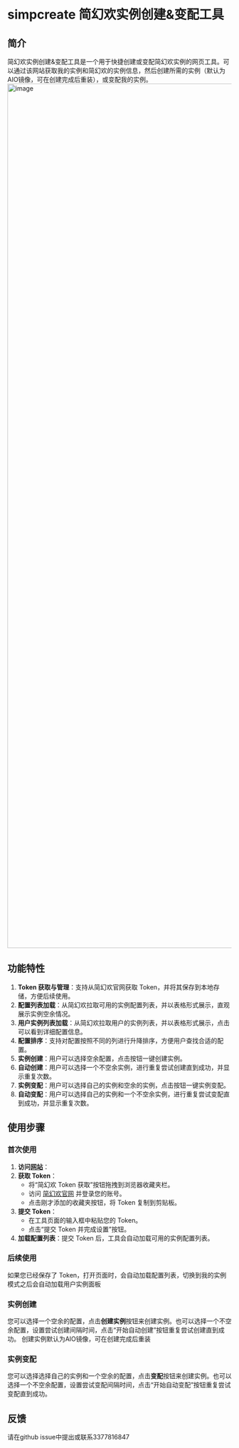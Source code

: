 # simpcreate 简幻欢实例创建&变配工具

## 简介
简幻欢实例创建&变配工具是一个用于快捷创建或变配简幻欢实例的网页工具。可以通过该网站获取我的实例和简幻欢的实例信息，然后创建所需的实例（默认为AIO镜像，可在创建完成后重装），或变配我的实例。
<img width="1243" height="1939" alt="image" src="https://github.com/user-attachments/assets/96dd8850-e126-4409-8bdd-675b9294202d" />



## 功能特性
1. **Token 获取与管理**：支持从简幻欢官网获取 Token，并将其保存到本地存储，方便后续使用。
2. **配置列表加载**：从简幻欢拉取可用的实例配置列表，并以表格形式展示，直观展示实例空余情况。
3. **用户实例列表加载**：从简幻欢拉取用户的实例列表，并以表格形式展示，点击可以看到详细配置信息。
4. **配置排序**：支持对配置按照不同的列进行升降排序，方便用户查找合适的配置。
5. **实例创建**：用户可以选择空余配置，点击按钮一键创建实例。
6. **自动创建**：用户可以选择一个不空余实例，进行重复尝试创建直到成功，并显示重复次数。
7. **实例变配**：用户可以选择自己的实例和空余的实例，点击按钮一键实例变配。
8. **自动变配**：用户可以选择自己的实例和一个不空余实例，进行重复尝试变配直到成功，并显示重复次数。

## 使用步骤

### 首次使用
1. **访问[网站](https://zhazha7hao.github.io/simpcreate/)**：
2. **获取 Token**：
    - 将“简幻欢 Token 获取”按钮拖拽到浏览器收藏夹栏。
    - 访问 [简幻欢官网](https://simpfun.cn/console) 并登录您的账号。
    - 点击刚才添加的收藏夹按钮，将 Token 复制到剪贴板。
3. **提交 Token**：
    - 在工具页面的输入框中粘贴您的 Token。
    - 点击“提交 Token 并完成设置”按钮。
4. **加载配置列表**：提交 Token 后，工具会自动加载可用的实例配置列表。

### 后续使用
如果您已经保存了 Token，打开页面时，会自动加载配置列表，切换到我的实例模式之后会自动加载用户实例面板

### 实例创建
您可以选择一个空余的配置，点击**创建实例**按钮来创建实例。也可以选择一个不空余配置，设置尝试创建间隔时间，点击“开始自动创建”按钮重复尝试创建直到成功。
创建实例默认为AIO镜像，可在创建完成后重装

### 实例变配
您可以选择选择自己的实例和一个空余的配置，点击**变配**按钮来创建实例。也可以选择一个不空余配置，设置尝试变配间隔时间，点击“开始自动变配”按钮重复尝试变配直到成功。

## 反馈
请在github issue中提出或联系3377816847
